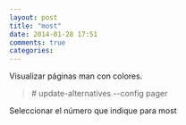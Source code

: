 ```yaml
---
layout: post
title: "most"
date: 2014-01-28 17:51
comments: true
categories: 
---
```

Visualizar páginas man con colores.

>\# update-alternatives --config pager

Seleccionar el número que indique para most

